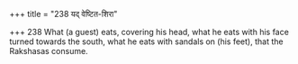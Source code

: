 +++
title = "238 यद् वेष्टित-शिरा"

+++
238	What (a guest) eats, covering his head, what he eats with his face turned towards the south, what he eats with sandals on (his feet), that the Rakshasas consume.